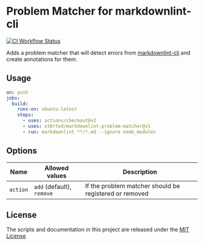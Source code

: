 # Problem Matcher for markdownlint-cli

[![CI Workflow Status](https://github.com/xt0rted/markdownlint-problem-matcher/workflows/CI/badge.svg)](https://github.com/xt0rted/markdownlint-problem-matcher/actions?query=workflow%3ACI)

Adds a problem matcher that will detect errors from [markdownlint-cli](https://github.com/igorshubovych/markdownlint-cli) and create annotations for them.

## Usage

```yml
on: push
jobs:
  build:
    runs-on: ubuntu-latest
    steps:
      - uses: actions/checkout@v2
      - uses: xt0rted/markdownlint-problem-matcher@v1
      - run: markdownlint **/*.md --ignore node_modules
```

## Options

Name | Allowed values | Description
-- | -- | --
`action` | `add` (default), `remove` | If the problem matcher should be registered or removed

## License

The scripts and documentation in this project are released under the [MIT License](LICENSE)

